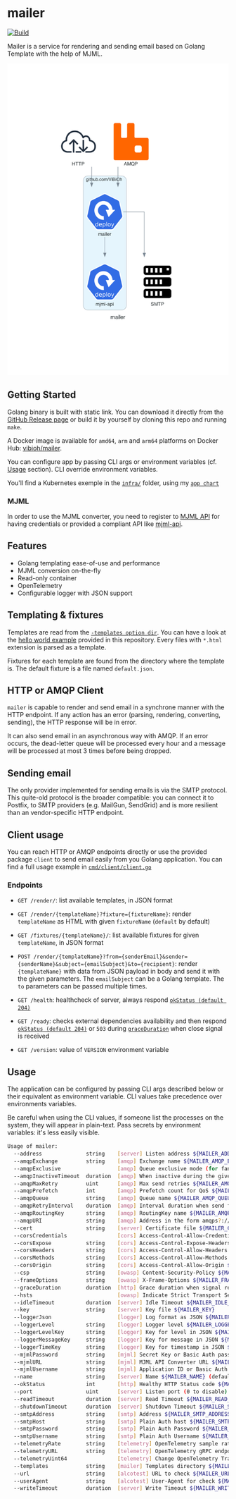 # mailer

[![Build](https://github.com/ViBiOh/mailer/workflows/Build/badge.svg)](https://github.com/ViBiOh/mailer/actions)

Mailer is a service for rendering and sending email based on Golang Template with the help of MJML.

![](mailer.png)

## Getting Started

Golang binary is built with static link. You can download it directly from the [GitHub Release page](https://github.com/ViBiOh/mailer/releases) or build it by yourself by cloning this repo and running `make`.

A Docker image is available for `amd64`, `arm` and `arm64` platforms on Docker Hub: [vibioh/mailer](https://hub.docker.com/r/vibioh/mailer/tags).

You can configure app by passing CLI args or environment variables (cf. [Usage](#usage) section). CLI override environment variables.

You'll find a Kubernetes exemple in the [`infra/`](infra) folder, using my [`app chart`](https://github.com/ViBiOh/charts/tree/main/app)

### MJML

In order to use the MJML converter, you need to register to [MJML API](https://mjml.io/api) for having credentials or provided a compliant API like [mjml-api](https://github.com/ViBiOh/mjml-api).

## Features

- Golang templating ease-of-use and performance
- MJML conversion on-the-fly
- Read-only container
- OpenTelemetry
- Configurable logger with JSON support

## Templating & fixtures

Templates are read from the [`-templates option dir`](#usage). You can have a look at the [hello world example](templates/hello/hello.html) provided in this repository. Every files with `*.html` extension is parsed as a template.

Fixtures for each template are found from the directory where the template is. The default fixture is a file named `default.json`.

## HTTP or AMQP Client

`mailer` is capable to render and send email in a synchrone manner with the HTTP endpoint. If any action has an error (parsing, rendering, converting, sending), the HTTP response will be in error.

It can also send email in an asynchronous way with AMQP. If an error occurs, the dead-letter queue will be processed every hour and a message will be processed at most 3 times before being dropped.

## Sending email

The only provider implemented for sending emails is via the SMTP protocol. This quite-old protocol is the broader compatible: you can connect it to Postfix, to SMTP providers (e.g. MailGun, SendGrid) and is more resilient than an vendor-specific HTTP endpoint.

## Client usage

You can reach HTTP or AMQP endpoints directly or use the provided package `client` to send email easily from you Golang application. You can find a full usage example in [`cmd/client/client.go`](cmd/client/client.go)

### Endpoints

- `GET /render/`: list available templates, in JSON format
- `GET /render/{templateName}?fixture={fixtureName}`: render `templateName` as HTML with given `fixtureName` (`default` by default)
- `GET /fixtures/{templateName}/`: list available fixtures for given `templateName`, in JSON format
- `POST /render/{templateName}?from={senderEmail}&sender={senderName}&subject={emailSubject}&to={recipient}`: render `{templateName}` with data from JSON payload in body and send it with the given parameters. The `emailSubject` can be a Golang template. The `to` parameters can be passed multiple times.

- `GET /health`: healthcheck of server, always respond [`okStatus (default 204)`](#usage)
- `GET /ready`: checks external dependencies availability and then respond [`okStatus (default 204)`](#usage) or `503` during [`graceDuration`](#usage) when close signal is received
- `GET /version`: value of `VERSION` environment variable

## Usage

The application can be configured by passing CLI args described below or their equivalent as environment variable. CLI values take precedence over environments variables.

Be careful when using the CLI values, if someone list the processes on the system, they will appear in plain-text. Pass secrets by environment variables: it's less easily visible.

```bash
Usage of mailer:
  --address              string    [server] Listen address ${MAILER_ADDRESS}
  --amqpExchange         string    [amqp] Exchange name ${MAILER_AMQP_EXCHANGE} (default "mailer")
  --amqpExclusive                  [amqp] Queue exclusive mode (for fanout exchange) ${MAILER_AMQP_EXCLUSIVE} (default false)
  --amqpInactiveTimeout  duration  [amqp] When inactive during the given timeout, stop listening ${MAILER_AMQP_INACTIVE_TIMEOUT} (default 0s)
  --amqpMaxRetry         uint      [amqp] Max send retries ${MAILER_AMQP_MAX_RETRY} (default 3)
  --amqpPrefetch         int       [amqp] Prefetch count for QoS ${MAILER_AMQP_PREFETCH} (default 1)
  --amqpQueue            string    [amqp] Queue name ${MAILER_AMQP_QUEUE} (default "mailer")
  --amqpRetryInterval    duration  [amqp] Interval duration when send fails ${MAILER_AMQP_RETRY_INTERVAL} (default 1h0m0s)
  --amqpRoutingKey       string    [amqp] RoutingKey name ${MAILER_AMQP_ROUTING_KEY}
  --amqpURI              string    [amqp] Address in the form amqps?://<user>:<password>@<address>:<port>/<vhost> ${MAILER_AMQP_URI}
  --cert                 string    [server] Certificate file ${MAILER_CERT}
  --corsCredentials                [cors] Access-Control-Allow-Credentials ${MAILER_CORS_CREDENTIALS} (default false)
  --corsExpose           string    [cors] Access-Control-Expose-Headers ${MAILER_CORS_EXPOSE}
  --corsHeaders          string    [cors] Access-Control-Allow-Headers ${MAILER_CORS_HEADERS} (default "Content-Type")
  --corsMethods          string    [cors] Access-Control-Allow-Methods ${MAILER_CORS_METHODS} (default "GET")
  --corsOrigin           string    [cors] Access-Control-Allow-Origin ${MAILER_CORS_ORIGIN} (default "*")
  --csp                  string    [owasp] Content-Security-Policy ${MAILER_CSP} (default "default-src 'self'; base-uri 'self'; style-src 'self' 'unsafe-inline' fonts.googleapis.com; font-src fonts.gstatic.com; img-src 'self' data: http://i.imgur.com grafana.com https://ketchup.vibioh.fr/images/")
  --frameOptions         string    [owasp] X-Frame-Options ${MAILER_FRAME_OPTIONS} (default "deny")
  --graceDuration        duration  [http] Grace duration when signal received ${MAILER_GRACE_DURATION} (default 30s)
  --hsts                           [owasp] Indicate Strict Transport Security ${MAILER_HSTS} (default true)
  --idleTimeout          duration  [server] Idle Timeout ${MAILER_IDLE_TIMEOUT} (default 2m0s)
  --key                  string    [server] Key file ${MAILER_KEY}
  --loggerJson                     [logger] Log format as JSON ${MAILER_LOGGER_JSON} (default false)
  --loggerLevel          string    [logger] Logger level ${MAILER_LOGGER_LEVEL} (default "INFO")
  --loggerLevelKey       string    [logger] Key for level in JSON ${MAILER_LOGGER_LEVEL_KEY} (default "level")
  --loggerMessageKey     string    [logger] Key for message in JSON ${MAILER_LOGGER_MESSAGE_KEY} (default "msg")
  --loggerTimeKey        string    [logger] Key for timestamp in JSON ${MAILER_LOGGER_TIME_KEY} (default "time")
  --mjmlPassword         string    [mjml] Secret Key or Basic Auth password ${MAILER_MJML_PASSWORD}
  --mjmlURL              string    [mjml] MJML API Converter URL ${MAILER_MJML_URL} (default "https://api.mjml.io/v1/render")
  --mjmlUsername         string    [mjml] Application ID or Basic Auth username ${MAILER_MJML_USERNAME}
  --name                 string    [server] Name ${MAILER_NAME} (default "http")
  --okStatus             int       [http] Healthy HTTP Status code ${MAILER_OK_STATUS} (default 204)
  --port                 uint      [server] Listen port (0 to disable) ${MAILER_PORT} (default 1080)
  --readTimeout          duration  [server] Read Timeout ${MAILER_READ_TIMEOUT} (default 5s)
  --shutdownTimeout      duration  [server] Shutdown Timeout ${MAILER_SHUTDOWN_TIMEOUT} (default 10s)
  --smtpAddress          string    [smtp] Address ${MAILER_SMTP_ADDRESS} (default "localhost:25")
  --smtpHost             string    [smtp] Plain Auth host ${MAILER_SMTP_HOST} (default "localhost")
  --smtpPassword         string    [smtp] Plain Auth Password ${MAILER_SMTP_PASSWORD}
  --smtpUsername         string    [smtp] Plain Auth Username ${MAILER_SMTP_USERNAME}
  --telemetryRate        string    [telemetry] OpenTelemetry sample rate, 'always', 'never' or a float value ${MAILER_TELEMETRY_RATE} (default "always")
  --telemetryURL         string    [telemetry] OpenTelemetry gRPC endpoint (e.g. otel-exporter:4317) ${MAILER_TELEMETRY_URL}
  --telemetryUint64                [telemetry] Change OpenTelemetry Trace ID format to an unsigned int 64 ${MAILER_TELEMETRY_UINT64} (default true)
  --templates            string    [mailer] Templates directory ${MAILER_TEMPLATES} (default "./templates/")
  --url                  string    [alcotest] URL to check ${MAILER_URL}
  --userAgent            string    [alcotest] User-Agent for check ${MAILER_USER_AGENT} (default "Alcotest")
  --writeTimeout         duration  [server] Write Timeout ${MAILER_WRITE_TIMEOUT} (default 10s)
```
